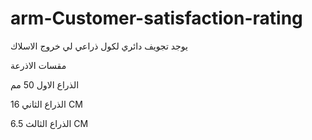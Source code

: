# arm-Customer-satisfaction-rating

يوجد تجويف دائري لكول ذراعي لي خروج الاسلاك

مقسات الاذرعة 


الذراع الاول 50 مم

الذراع الثاني 16 CM

الذراع الثالث  6.5
CM
